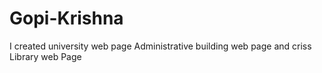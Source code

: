 # Gopi-Krishna
I created university web page 
Administrative building web page and
criss Library web Page
